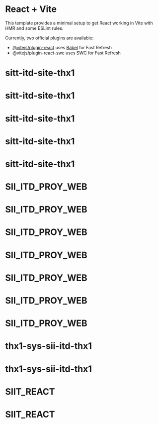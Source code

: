# React + Vite

This template provides a minimal setup to get React working in Vite with HMR and some ESLint rules.

Currently, two official plugins are available:

- [@vitejs/plugin-react](https://github.com/vitejs/vite-plugin-react/blob/main/packages/plugin-react/README.md) uses [Babel](https://babeljs.io/) for Fast Refresh
- [@vitejs/plugin-react-swc](https://github.com/vitejs/vite-plugin-react-swc) uses [SWC](https://swc.rs/) for Fast Refresh
# sitt-itd-site-thx1
# sitt-itd-site-thx1
# sitt-itd-site-thx1
# sitt-itd-site-thx1
# sitt-itd-site-thx1
# SII_ITD_PROY_WEB
# SII_ITD_PROY_WEB
# SII_ITD_PROY_WEB
# SII_ITD_PROY_WEB
# SII_ITD_PROY_WEB
# SII_ITD_PROY_WEB
# SII_ITD_PROY_WEB
# thx1-sys-sii-itd-thx1
# thx1-sys-sii-itd-thx1
# SIIT_REACT
# SIIT_REACT
